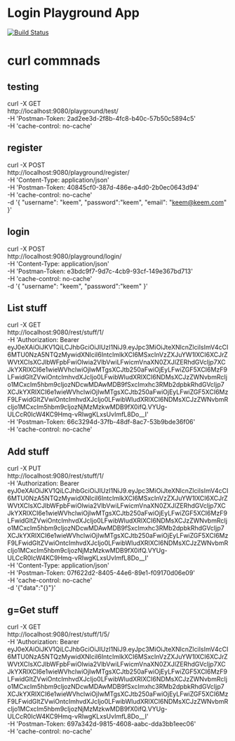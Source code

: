 # Login Playground App

[![Build Status](https://travis-ci.org/aedwa038/loginPlayground.svg?branch=master)](https://travis-ci.org/aedwa038/loginPlayground)


# curl commnads

## testing
curl -X GET \
  http://localhost:9080/playground/test/ \
  -H 'Postman-Token: 2ad2ee3d-2f8b-4fc8-b40c-57b50c5894c5' \
  -H 'cache-control: no-cache'
  
  
  ## register
  curl -X POST \
  http://localhost:9080/playground/register/ \
  -H 'Content-Type: application/json' \
  -H 'Postman-Token: 40845cf0-387d-486e-a4d0-2b0ec0643d94' \
  -H 'cache-control: no-cache' \
  -d '{
	"username": "keem",
	"password":"keem",
	"email": "keem@keem.com"
}'

## login

curl -X POST \
  http://localhost:9080/playground/login/ \
  -H 'Content-Type: application/json' \
  -H 'Postman-Token: e3bdc9f7-9d7c-4cb9-93cf-149e367bd713' \
  -H 'cache-control: no-cache' \
  -d '{
	"username": "keem",
	"password":"keem"
}'

## List stuff

curl -X GET \
  http://localhost:9080/rest/stuff/1/ \
  -H 'Authorization: Bearer eyJ0eXAiOiJKV1QiLCJhbGciOiJIUzI1NiJ9.eyJpc3MiOiJteXNlcnZlciIsImV4cCI6MTU0NzA5NTQzMywidXNlciI6IntcImlkXCI6MSxcInVzZXJuYW1lXCI6XCJrZWVtXCIsXCJlbWFpbFwiOlwia2VlbVwiLFwicmVnaXN0ZXJlZERhdGVcIjp7XCJkYXRlXCI6e1wieWVhclwiOjIwMTgsXCJtb250aFwiOjEyLFwiZGF5XCI6MzF9LFwidGltZVwiOntcImhvdXJcIjo0LFwibWludXRlXCI6NDMsXCJzZWNvbmRcIjo1MCxcIm5hbm9cIjozNDcwMDAwMDB9fSxcImxhc3RMb2dpbkRhdGVcIjp7XCJkYXRlXCI6e1wieWVhclwiOjIwMTgsXCJtb250aFwiOjEyLFwiZGF5XCI6MzF9LFwidGltZVwiOntcImhvdXJcIjo0LFwibWludXRlXCI6NDMsXCJzZWNvbmRcIjo1MCxcIm5hbm9cIjozNjMzMzkwMDB9fX0ifQ.VYUg-ULCcR0IcW4KC9Hmq-vRIwgKLxsUvImfL8Do__I' \
  -H 'Postman-Token: 66c3294d-37fb-48df-8ac7-53b9bde36f06' \
  -H 'cache-control: no-cache'
  
  ## Add stuff
  
  curl -X PUT \
  http://localhost:9080/rest/stuff/1/ \
  -H 'Authorization: Bearer eyJ0eXAiOiJKV1QiLCJhbGciOiJIUzI1NiJ9.eyJpc3MiOiJteXNlcnZlciIsImV4cCI6MTU0NzA5NTQzMywidXNlciI6IntcImlkXCI6MSxcInVzZXJuYW1lXCI6XCJrZWVtXCIsXCJlbWFpbFwiOlwia2VlbVwiLFwicmVnaXN0ZXJlZERhdGVcIjp7XCJkYXRlXCI6e1wieWVhclwiOjIwMTgsXCJtb250aFwiOjEyLFwiZGF5XCI6MzF9LFwidGltZVwiOntcImhvdXJcIjo0LFwibWludXRlXCI6NDMsXCJzZWNvbmRcIjo1MCxcIm5hbm9cIjozNDcwMDAwMDB9fSxcImxhc3RMb2dpbkRhdGVcIjp7XCJkYXRlXCI6e1wieWVhclwiOjIwMTgsXCJtb250aFwiOjEyLFwiZGF5XCI6MzF9LFwidGltZVwiOntcImhvdXJcIjo0LFwibWludXRlXCI6NDMsXCJzZWNvbmRcIjo1MCxcIm5hbm9cIjozNjMzMzkwMDB9fX0ifQ.VYUg-ULCcR0IcW4KC9Hmq-vRIwgKLxsUvImfL8Do__I' \
  -H 'Content-Type: application/json' \
  -H 'Postman-Token: 07f622d2-8405-44e6-89e1-f09170d06e09' \
  -H 'cache-control: no-cache' \
  -d '{"data":"{}"}'

## g=Get stuff

curl -X GET \
  http://localhost:9080/rest/stuff/1/5/ \
  -H 'Authorization: Bearer eyJ0eXAiOiJKV1QiLCJhbGciOiJIUzI1NiJ9.eyJpc3MiOiJteXNlcnZlciIsImV4cCI6MTU0NzA5NTQzMywidXNlciI6IntcImlkXCI6MSxcInVzZXJuYW1lXCI6XCJrZWVtXCIsXCJlbWFpbFwiOlwia2VlbVwiLFwicmVnaXN0ZXJlZERhdGVcIjp7XCJkYXRlXCI6e1wieWVhclwiOjIwMTgsXCJtb250aFwiOjEyLFwiZGF5XCI6MzF9LFwidGltZVwiOntcImhvdXJcIjo0LFwibWludXRlXCI6NDMsXCJzZWNvbmRcIjo1MCxcIm5hbm9cIjozNDcwMDAwMDB9fSxcImxhc3RMb2dpbkRhdGVcIjp7XCJkYXRlXCI6e1wieWVhclwiOjIwMTgsXCJtb250aFwiOjEyLFwiZGF5XCI6MzF9LFwidGltZVwiOntcImhvdXJcIjo0LFwibWludXRlXCI6NDMsXCJzZWNvbmRcIjo1MCxcIm5hbm9cIjozNjMzMzkwMDB9fX0ifQ.VYUg-ULCcR0IcW4KC9Hmq-vRIwgKLxsUvImfL8Do__I' \
  -H 'Postman-Token: 697a342d-9815-4608-aabc-dda3bb1eec06' \
  -H 'cache-control: no-cache'

